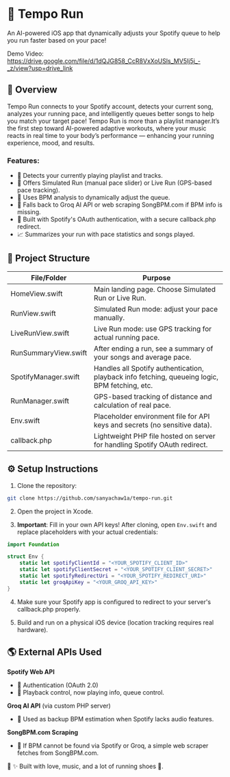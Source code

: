 # 👟 Tempo Run

An AI-powered iOS app that dynamically adjusts your Spotify queue to help you run faster based on your pace!

Demo Video: https://drive.google.com/file/d/1dQJG858_CcR8VxXoUSls_MV5Ij5j_-_z/view?usp=drive_link

## 📜 Overview

Tempo Run connects to your Spotify account, detects your current song, analyzes your running pace, and intelligently queues better songs to help you match your target pace!
Tempo Run is more than a playlist manager.It’s the first step toward AI-powered adaptive workouts, where your music reacts in real time to your body’s performance — enhancing your running experience, mood, and results.

### Features:

- 📀 Detects your currently playing playlist and tracks.
- 🏃 Offers Simulated Run (manual pace slider) or Live Run (GPS-based pace tracking).
- 🤖 Uses BPM analysis to dynamically adjust the queue.
- 🛟 Falls back to Groq AI API or web scraping SongBPM.com if BPM info is missing.
- 🔗 Built with Spotify's OAuth authentication, with a secure callback.php redirect.
- 📈 Summarizes your run with pace statistics and songs played.

## 📂 Project Structure

| File/Folder | Purpose |
|-------------|---------|
| HomeView.swift | Main landing page. Choose Simulated Run or Live Run. |
| RunView.swift | Simulated Run mode: adjust your pace manually. |
| LiveRunView.swift | Live Run mode: use GPS tracking for actual running pace. |
| RunSummaryView.swift | After ending a run, see a summary of your songs and average pace. |
| SpotifyManager.swift | Handles all Spotify authentication, playback info fetching, queueing logic, BPM fetching, etc. |
| RunManager.swift | GPS-based tracking of distance and calculation of real pace. |
| Env.swift | Placeholder environment file for API keys and secrets (no sensitive data). |
| callback.php | Lightweight PHP file hosted on server for handling Spotify OAuth redirect. |

## ⚙️ Setup Instructions

1. Clone the repository:
```bash
git clone https://github.com/sanyachaw1a/tempo-run.git
```

2. Open the project in Xcode.

3. **Important**: Fill in your own API keys! After cloning, open `Env.swift` and replace placeholders with your actual credentials:
```swift
import Foundation

struct Env {
    static let spotifyClientId = "<YOUR_SPOTIFY_CLIENT_ID>"
    static let spotifyClientSecret = "<YOUR_SPOTIFY_CLIENT_SECRET>"
    static let spotifyRedirectUri = "<YOUR_SPOTIFY_REDIRECT_URI>"
    static let groqApiKey = "<YOUR_GROQ_API_KEY>"
}
```

4. Make sure your Spotify app is configured to redirect to your server's callback.php properly.

5. Build and run on a physical iOS device (location tracking requires real hardware).

## 🌎 External APIs Used

**Spotify Web API**
- 🔹 Authentication (OAuth 2.0)
- 🔹 Playback control, now playing info, queue control.

**Groq AI API** (via custom PHP server)
- 🔹 Used as backup BPM estimation when Spotify lacks audio features.

**SongBPM.com Scraping**
- 🔹 If BPM cannot be found via Spotify or Groq, a simple web scraper fetches from SongBPM.com.

🚀 ✨ Built with love, music, and a lot of running shoes 👟.
